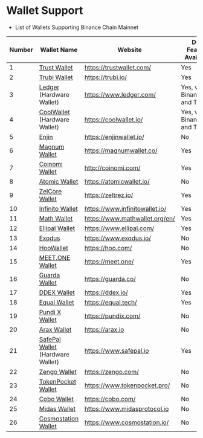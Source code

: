 # Wallet Support

* List of Wallets Supporting Binance Chain Mainnet

| Number | Wallet Name                                            | Website                          |DEX Feature Available|
| ------ | ------------------------------------------------------ | -------------------------------- |-----|
| 1      | [Trust Wallet](wallets/trust-wallet.md)                | <https://trustwallet.com/>       |Yes|
| 2      | [Trubi Wallet](wallets/trubi.md)                       | <https://trubi.io/>              |Yes|
| 3      | [Ledger](wallets/ledger.md) (Hardware Wallet)          | <https://www.ledger.com/>        |Yes, via Binance.org and Trubi|
| 4      | [CoolWallet](wallets/cool-wallet.md) (Hardware Wallet) | <https://coolwallet.io/>         |Yes, via Binance.org and Trubi|
| 5      | [Enjin](wallets/enjin.md)                              | <https://enjinwallet.io/>        |No|
| 6      | [Magnum Wallet](wallets/magnum.md)                     | <https://magnumwallet.co/>       |Yes|
| 7      | [Coinomi Wallet](wallets/coinomi-wallet.md)            | <http://coinomi.com/>            |Yes|
| 8      | [Atomic Wallet](wallets/atomic-wallet.md)              | <https://atomicwallet.io/>       |No|
| 9      | [ZelCore Wallet](wallets/zelcore-wallet.md)            | <https://zeltrez.io/>            |Yes|
| 10     | [Infinito Wallet](wallets/infinito-wallet.md)          | <https://www.infinitowallet.io/> |Yes|
| 11     | [Math Wallet](wallets/math-wallet.md)                  | <https://www.mathwallet.org/en/> |Yes|
| 12     | [Ellipal Wallet](wallets/ellipal-wallet.md)            | <https://www.ellipal.com/>       |Yes|
| 13     | [Exodus](wallets/exodus.md)                            | <https://www.exodus.io/>         |No|
| 14     | [HooWallet](wallets/hoo-wallet.md)                     | <https://hoo.com/>               |No|
| 15     | [MEET.ONE Wallet](wallets/meet.md)                     | <https://meet.one/>              |Yes|
| 16     | [Guarda Wallet](wallets/guarda.md)                     | <https://guarda.co/>             |No|
| 17     | [DDEX Wallet](wallets/ddex.md)                         | <https://ddex.io/>               |Yes|
| 18     | [Equal Wallet](wallets/equal.md)                       | <https://equal.tech/>            |Yes|
| 19     | [Pundi X Wallet](wallets/pundi.md)                     | <https://pundix.com/>            |No|
| 20     | [Arax Wallet](wallets/arax.md)                         | <https://arax.io>                |No|
| 21     | [SafePal Wallet](wallets/safepal.md) (Hardware Wallet) | <https://www.safepal.io>         |Yes|
| 22     | [Zengo Wallet](wallets/zengo.md)                       | <https://zengo.com/>             |No|
| 23     | [TokenPocket Wallet](wallets/tokenpocket.md)           | <https://www.tokenpocket.pro/>   |No|
| 24     | [Cobo Wallet](wallets/cobo.md)                         | <https://cobo.com/>              |No|
| 25     | [Midas Wallet](wallets/midas-wallet.md)                | <https://www.midasprotocol.io>   |No|
| 26     | [Cosmostation Wallet](wallets/cosmostation.md)         | <https://www.cosmostation.io/>   |No|
